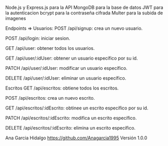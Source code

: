 Node.js y Express.js para la API
MongoDB para la base de datos
JWT para la autenticacion
bcrypt para la contraseña cifrada
Multer para la subida de imagenes

Endpoints =>
Usuarios:
POST /api/signup: crea un nuevo usuario.

POST /api/login: iniciar sesion.

GET /api/user: obtener todos los usuarios.

GET /api/user/:idUser: obtener un usuario específico por su id.

PATCH /api/user/:idUser: modificar un usuario específico.

DELETE /api/user/:idUser: eliminar un usuario específico.

Escritos
GET /api/escritos: obtiene todos los escritos.

POST /api/escritos: crea un nuevo escrito.

GET /api/escritos/:idEscrito: obtinee un escrito específico por su id.

PATCH /api/escritos/:idEscrito: modifica un escrito específico.

DELETE /api/escritos/:idEscrito: elimina un escrito específico.


Ana Garcia Hidalgo
https://github.com/Anagarcia1995
Versión 1.0.0